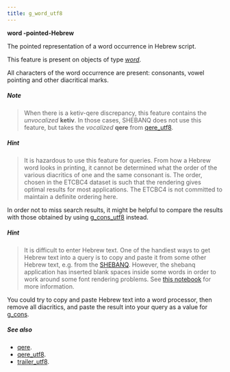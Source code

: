 ```yaml
---
title: g_word_utf8
---
```


**word -pointed-Hebrew**


The pointed representation of a word occurrence in Hebrew script.

This feature is present on objects of type [*word*](otype).

All characters of the word occurrence are present: consonants, vowel pointing and other diacritical marks.

##### Note
> When there is a ketiv-qere discrepancy, this feature contains the *unvocalized* **ketiv**.
In those cases, SHEBANQ does not use this feature, but takes the *vocalized* **qere** from
[qere_utf8](qere_utf8).

##### Hint
> It is hazardous to use this feature for queries. From how a Hebrew word looks in printing, it cannot be determined what the
order of the various diacritics of one and the same consonant is.
The order, chosen in the ETCBC4 dataset is such that the rendering gives optimal results for most applications.
The ETCBC4 is not committed to maintain a definite ordering here.

In order not to miss search results, it might be helpful to compare the results with those obtained by using
[g_cons_utf8](g_cons_utf8) instead.

##### Hint
> It is difficult to enter Hebrew text. One of the handiest ways to get Hebrew text into a query is to copy and paste it
from some other Hebrew text, e.g. from the [SHEBANQ](https://shebanq.ancient-data.org).
However, the shebanq application has inserted blank spaces inside some words in order to work around some font rendering
problems. See [this notebook](https://shebanq.ancient-data.org/shebanq/static/docs/tools/shebanq/font-rendering.html)
for more information.

You could try to copy and paste Hebrew text into a word processor, then remove all diacritics, and paste the result into
your query as a value for [g_cons](g_cons).

##### See also

* [qere](qere). 
* [qere_utf8](qere_utf8). 
* [trailer_utf8](trailer_utf8). 
